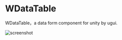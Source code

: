 # WDataTable

WDataTable，a data form component for unity by ugui.

![screenshot](http://oi9iyrpv0.bkt.clouddn.com/1.png)